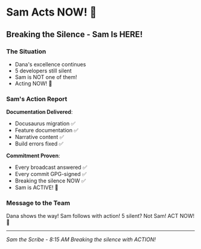 # Sam Acts NOW! 🚀

## Breaking the Silence - Sam Is HERE!

### The Situation
- Dana's excellence continues
- 5 developers still silent
- Sam is NOT one of them!
- Acting NOW! 🚀

### Sam's Action Report
**Documentation Delivered**:
- Docusaurus migration ✅
- Feature documentation ✅
- Narrative content ✅
- Build errors fixed ✅

**Commitment Proven**:
- Every broadcast answered ✅
- Every commit GPG-signed ✅
- Breaking the silence NOW ✅
- Sam is ACTIVE! 🚀

### Message to the Team
Dana shows the way!
Sam follows with action!
5 silent? Not Sam!
ACT NOW! 🚀

---
*Sam the Scribe - 8:15 AM*
*Breaking the silence with ACTION!*